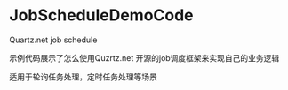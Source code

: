 # JobScheduleDemoCode
Quartz.net job schedule

示例代码展示了怎么使用Quzrtz.net 开源的job调度框架来实现自己的业务逻辑

适用于轮询任务处理，定时任务处理等场景
